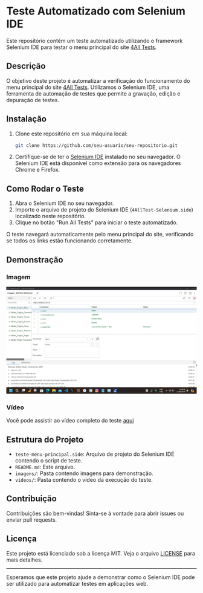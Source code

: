 # Teste Automatizado com Selenium IDE

Este repositório contém um teste automatizado utilizando o framework Selenium IDE para testar o menu principal do site [4All Tests](https://4alltests.com.br/index).

## Descrição

O objetivo deste projeto é automatizar a verificação do funcionamento do menu principal do site [4All Tests](https://4alltests.com.br/index). Utilizamos o Selenium IDE, uma ferramenta de automação de testes que permite a gravação, edição e depuração de testes.

## Instalação

1. Clone este repositório em sua máquina local:
    ```sh
    git clone https://github.com/seu-usuario/seu-repositorio.git
    ```

2. Certifique-se de ter o [Selenium IDE](https://www.selenium.dev/selenium-ide/) instalado no seu navegador. O Selenium IDE está disponível como extensão para os navegadores Chrome e Firefox.

## Como Rodar o Teste

1. Abra o Selenium IDE no seu navegador.
2. Importe o arquivo de projeto do Selenium IDE (`4AllTest-Selenium.side`) localizado neste repositório.
3. Clique no botão "Run All Tests" para iniciar o teste automatizado.

O teste navegará automaticamente pelo menu principal do site, verificando se todos os links estão funcionando corretamente.

## Demonstração

### Imagem

![Demonstração do Teste](https://github.com/ancgci/TesteAutomatizadoSeleniumide/blob/main/Screenshot%202024-06-11%20142849.jpg)

### Vídeo

Você pode assistir ao vídeo completo do teste [aqui](https://www.youtube.com/watch?v=A-t7Y4x5J7U)

## Estrutura do Projeto

- `teste-menu-principal.side`: Arquivo de projeto do Selenium IDE contendo o script de teste.
- `README.md`: Este arquivo.
- `imagens/`: Pasta contendo imagens para demonstração.
- `videos/`: Pasta contendo o vídeo da execução do teste.

## Contribuição

Contribuições são bem-vindas! Sinta-se à vontade para abrir issues ou enviar pull requests.

## Licença

Este projeto está licenciado sob a licença MIT. Veja o arquivo [LICENSE](LICENSE) para mais detalhes.

---

Esperamos que este projeto ajude a demonstrar como o Selenium IDE pode ser utilizado para automatizar testes em aplicações web.


